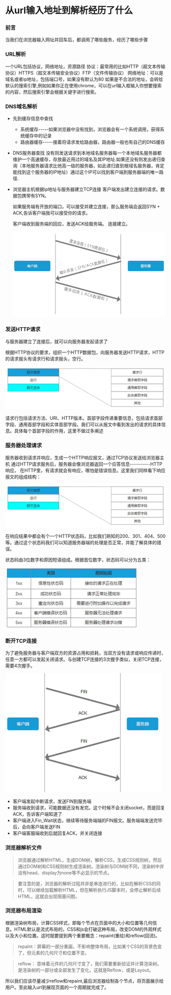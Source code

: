 # 从url输入地址到解析经历了什么

### 前言

当我们在浏览器输入网址并回车后，都调用了哪些服务，经历了哪些步骤

### URL解析

一个URL包括协议，网络地址，资源路径
协议：最常用的比如HTTP（超文本传输协议）HTTPS（超文本传输安全协议）FTP（文件传输协议）
网络地址：可以是域名或者ip地址，包括端口号，如果没有默认为80
如果是不合法的地址，会转给默认的搜索引擎,例如如果你正在使用chrome，可以在url输入框输入你想要搜索的内容，然后搜索引擎会根据关键字进行搜索。

### DNS域名解析

- 先到缓存信息中查找
    - 系统缓存-----如果浏览器中没有找到，浏览器会有一个系统调用，获得系统缓存中的记录
    - 路由器缓存-----接着将请求发给路由器，路由器一般也有自己的DNS缓存
- DNS服务器查找
    没有则发送请求到本地域名服务器每一个本地域名服务器都维护一个高速缓存，存放最近用过的域名及其IP地址.如果还没有则发出递归查询（本地服务器请求比他高一级的服务器，如此递归直到根域名服务器，肯定能找到这个服务器的IP地址）通过这个IP可以找到客户端到服务器端的唯一路径.
- 浏览器主机根据ip地址与服务器建立TCP连接
    客户端发出建立连接的请求。数据包携带有SYN。

    如果服务端有开放的端口，可以接受并建立连接，那么服务端会返回SYN + ACK,告诉客户端我可以接受你的请求。

    客户端收到服务端的回应，发送ACK给服务端。 连接建立。

    ![](../imgs/tcp.jpg)

### 发送HTTP请求

与服务器建立了连接后，就可以向服务器发起请求了

根据HTTP协议的要求，组织一个HTTP数据包，向服务器发送HTTP请求，HTTP的请求报头有请求行和请求报头，空行。

![](../imgs/httpHeader.jpg)

请求行包括请求方法、URI、HTTP版本。首部字段传递重要信息，包括请求首部字段、通用首部字段和实体首部字段。我们可以从报文中看到发出的请求的具体信息。具体每个首部字段的作用，这里不做过多阐述

### 服务器处理请求

服务器收到请求并响应，生成一个HTTP响应报文，通过TCP协议发送给浏览器主机
通过HTTP请求服务后，服务器会像浏览器返回一个应答信息----------HTTP响应，
在HTTP里，有请求就会有响应，哪怕是错误信息。这里我们同样看下响应报文的组成结构：

![](../imgs/httpHeader.jpg)

在响应结果中都会有个一个HTTP状态码，比如我们熟知的200、301、404、500等。通过这个状态码我们可以知道服务器端的处理是否正常，并能了解具体的错误。

状态码由3位数字和原因短语组成。根据首位数字，状态码可以分为五类：

![](../imgs/httpCode.jpg)

### 断开TCP连接

为了避免服务器与客户端双方的资源占用和损耗，当双方没有请求或响应传递时，任意一方都可以发起关闭请求。与创建TCP连接的3次握手类似，关闭TCP连接，需要4次握手。

![](../imgs/closeTcp.jpg)

- 客户端发起中断请求，发送FIN到服务端
- 服务端收到请求，可能数据还没有发完。这个时候不会关闭socket，而是回复ACK，告诉客户端知道了
- 客户端进入Fin_Wait状态，继续等待服务端端的FIN报文。服务端端发送完毕后，会向客户端发送FIN
- 客户端客服端收到后就回复ACK，并关闭连接

### 浏览器解析文件

> 浏览器通过解析HTML，生成DOM树，解析CSS，生成CSS规则树，然后通过DOM树和CSS规则树生成渲染树。渲染树与DOM树不同，渲染树中并没有head、display为none等不必显示的节点。

> 要注意的是，浏览器的解析过程并非是串连进行的，比如在解析CSS的同时，可以继续加载解析HTML，但在解析执行JS脚本时，会停止解析后续HTML，这就会出现阻塞问题。

### 浏览器布局渲染

根据渲染树布局，计算CSS样式，即每个节点在页面中的大小和位置等几何信息。HTML默认是流式布局的，CSS和js会打破这种布局，改变DOM的外观样式以及大小和位置。这时就要提到两个重要概念：repaint(重绘)和reflow(回流)。

> repaint：屏幕的一部分重画，不影响整体布局，比如某个CSS的背景色变了，但元素的几何尺寸和位置不变。

> reflow： 意味着元件的几何尺寸变了，我们需要重新验证并计算渲染树。是渲染树的一部分或全部发生了变化。这就是Reflow，或是Layout。

所以我们应该尽量减少reflow和repaint,最后浏览器绘制各个节点，将页面展示给用户。至此输入url到展现页面的一个周期就完成了。
